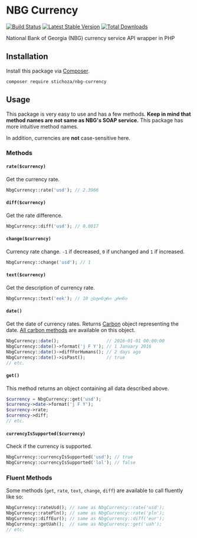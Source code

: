 # NBG Currency

[![Build Status](https://travis-ci.org/Stichoza/nbg-currency.svg?branch=master)](https://travis-ci.org/Stichoza/nbg-currency) [![Latest Stable Version](https://img.shields.io/packagist/v/Stichoza/nbg-currency.svg)](https://packagist.org/packages/stichoza/nbg-currency) [![Total Downloads](https://img.shields.io/packagist/dt/Stichoza/nbg-currency.svg)](https://packagist.org/packages/stichoza/nbg-currency)

National Bank of Georgia (NBG) currency service API wrapper in PHP

## Installation

Install this package via [Composer](https://getcomposer.org/).

```
composer require stichoza/nbg-currency
```

## Usage

This package is very easy to use and has a few methods. **Keep in mind that method names are not same as NBG's SOAP service.** This package has more intuitive method names.

In addition, currencies are **not** case-sensitive here.

### Methods

#### `rate($currency)`

Get the currency rate.

```php
NbgCurrency::rate('usd'); // 2.3966
```

#### `diff($currency)`

Get the rate difference.

```php
NbgCurrency::diff('usd'); // 0.0017
```

#### `change($currency)`

Currency rate change. `-1` if decreased, `0` if unchanged and `1` if increased.

```php
NbgCurrency::change('usd'); // 1
```

#### `text($currency)`

Get the description of currency rate.

```php
NbgCurrency::text('eek'); // 10 ესტონური კრონი
```

#### `date()`

Get the date of currency rates. Returns [Carbon](http://carbon.nesbot.com) object representing the date. [All carbon methods](http://carbon.nesbot.com/docs/#api-difference) are available on this object.

```php
NbgCurrency::date();                  // 2016-01-01 00:00:00
NbgCurrency::date()->format('j F Y'); // 1 January 2016
NbgCurrency::date()->diffForHumans(); // 2 days ago
NbgCurrency::date()->isPast();        // true
// etc.
```

#### `get()`

This method returns an object containing all data described above.

```php
$currency = NbgCurrency::get('usd');
$currency->date->format('j F Y');
$currency->rate;
$currency->diff;
// etc.
```

#### `currencyIsSupported($currency)`

Check if the currency is supported.

```php
NbgCurrency::currencyIsSupported('usd'); // true
NbgCurrency::currencyIsSupported('lol'); // false
```

### Fluent Methods

Some methods (`get`, `rate`, `text`, `change`, `diff`) are available to call fluently like so:

```php
NbgCurrency::rateUsd(); // same as NbgCurrency::rate('usd');
NbgCurrency::ratePln(); // same as NbgCurrency::rate('pln');
NbgCurrency::diffEur(); // same as NbgCurrency::diff('eur');
NbgCurrency::getUah();  // same as NbgCurrency::get('uah');
// etc.
```
